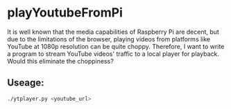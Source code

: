 # playYoutubeFromPi
It is well known that the media capabilities of Raspberry Pi are decent, but due to the limitations of the browser, playing videos from platforms like YouTube at 1080p resolution can be quite choppy. Therefore, I want to write a program to stream YouTube videos' traffic to a local player for playback. Would this eliminate the choppiness?

## Useage:
```bash
./ytplayer.py <youtube_url>
```